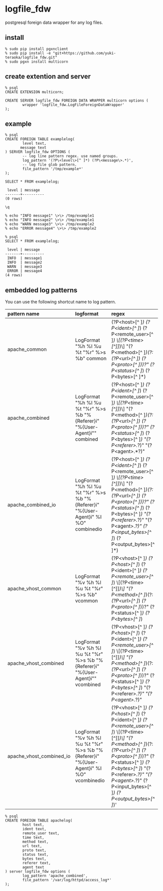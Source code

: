 logfile_fdw
==================================

postgresql foreign data wrapper for any log files.

install
---------------------

    % sudo pip install pgxnclient
    % sudo pip install -e "git+https://github.com/yuki-teraoka/logfile_fdw.git"
    % sudo pgxn install multicorn


create extention and server
---------------------

    % psql
    CREATE EXTENSION multicorn;
    
    CREATE SERVER logfile_fdw FOREIGN DATA WRAPPER multicorn options (
            wrapper 'logfile_fdw.LogFileForeignDataWrapper'
    );


example
---------------------

    % psql
    CREATE FOREIGN TABLE examplelog(
            level text,
           message text
    ) SERVER logfile_fdw OPTIONS (
            -- log line pattern regex. use named groups.
            log_pattern '(?P\<level\>[^ ]*) (?P\<message\>.*)',
            -- log file glob pattern. 
            file_pattern '/tmp/example*'
    );
    
    SELECT * FROM examplelog;
    
     level | message
    -------+----------
    (0 rows)
    
    \q

    % echo "INFO message1" \>\> /tmp/example1
    % echo "INFO message2" \>\> /tmp/example1
    % echo "WARN message3" \>\> /tmp/example2
    % echo "ERROR message4" \>\> /tmp/example2

    % psql
    SELECT * FROM examplelog;
    
     level | message
    -------+----------
     INFO  | message1
     INFO  | message2
     WARN  | message3
     ERROR | message4
    (4 rows)


embedded log patterns
---------------------

You can use the following shortcut name to log pattern.

| pattern name              | logformat   | regex       |
|:--------------------------|:------------|:------------|
| apache_common             | LogFormat "%h %l %u %t \"%r\" %\>s %b" common                                                  | (?P\<host\>[^ ]*) (?P\<ident\>[^ ]*) (?P\<remote_user\>[^ ]*) \\[(?P\<time\>[^]]*)\\] "(?P\<method\>[^ ]*)(?: *(?P\<url\>[^ ]*) *(?P\<proto\>[^ ]*))?" (?P\<status\>[^ ]*) (?P\<bytes\>[^ ]*) |
| apache_combined           | LogFormat "%h %l %u %t \"%r\" %\>s %b \"%{Referer}i\" \"%{User-Agent}i\"" combined             | (?P\<host\>[^ ]*) (?P\<ident\>[^ ]*) (?P\<remote_user\>[^ ]*) \\[(?P\<time\>[^]]*)\\] "(?P\<method\>[^ ]*)(?: *(?P\<url\>[^ ]*) *(?P\<proto\>[^ ]*))?" (?P\<status\>[^ ]*) (?P\<bytes\>[^ ]*) "(?P\<referer\>.*?)" "(?P\<agent\>.*?)" |
| apache_combined_io        | LogFormat "%h %l %u %t \"%r\" %\>s %b \"%{Referer}i\" \"%{User-Agent}i\" %I %O" combinedio     | (?P\<host\>[^ ]*) (?P\<ident\>[^ ]*) (?P\<remote_user\>[^ ]*) \\[(?P\<time\>[^]]*)\\] "(?P\<method\>[^ ]*)(?: *(?P\<url\>[^ ]*) *(?P\<proto\>[^ ]*))?" (?P\<status\>[^ ]*) (?P\<bytes\>[^ ]*) "(?P\<referer\>.*?)" "(?P\<agent\>.*?)" (?P\<input_bytes\>[^ ]*) (?P\<output_bytes\>[^ ]*) |
| apache_vhost_common       | LogFormat "%v %h %l %u %t \"%r\" %\>s %b" vcommon                                              | (?P\<vhost\>[^ ]*) (?P\<host\>[^ ]*) (?P\<ident\>[^ ]*) (?P\<remote_user\>[^ ]*) \\[(?P\<time\>[^]]*)\\] "(?P\<method\>[^ ]*)(?: *(?P\<url\>[^ ]*) *(?P\<proto\>[^ ]*))?" (?P\<status\>[^ ]*) (?P\<bytes\>[^ ]*) |
| apache_vhost_combined     | LogFormat "%v %h %l %u %t \"%r\" %\>s %b \"%{Referer}i\" \"%{User-Agent}i\"" vcombined         | (?P\<vhost\>[^ ]*) (?P\<host\>[^ ]*) (?P\<ident\>[^ ]*) (?P\<remote_user\>[^ ]*) \\[(?P\<time\>[^]]*)\\] "(?P\<method\>[^ ]*)(?: *(?P\<url\>[^ ]*) *(?P\<proto\>[^ ]*))?" (?P\<status\>[^ ]*) (?P\<bytes\>[^ ]*) "(?P\<referer\>.*?)" "(?P\<agent\>.*?)" |
| apache_vhost_combined_io  | LogFormat "%v %h %l %u %t \"%r\" %\>s %b \"%{Referer}i\" \"%{User-Agent}i\" %I %O" vcombinedio | (?P\<vhost\>[^ ]*) (?P\<host\>[^ ]*) (?P\<ident\>[^ ]*) (?P\<remote_user\>[^ ]*) \\[(?P\<time\>[^]]*)\\] "(?P\<method\>[^ ]*)(?: *(?P\<url\>[^ ]*) *(?P\<proto\>[^ ]*))?" (?P\<status\>[^ ]*) (?P\<bytes\>[^ ]*) "(?P\<referer\>.*?)" "(?P\<agent\>.*?)" (?P\<input_bytes\>[^ ]*) (?P\<output_bytes\>[^ ]*)' |


    % psql
    CREATE FOREIGN TABLE apachelog(
            host text,
            ident text,
            remote_user text,
            time text,
            method text,
            url text,
            proto text,
            status text,
            bytes text,
            referer text,
            agent text
    ) server logfile_fdw options (
            log_pattern 'apache_combined',
            file_pattern '/var/log/httpd/access_log*'
    );
